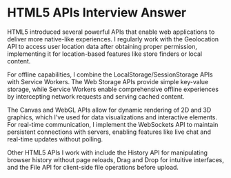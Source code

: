 # HTML5 APIs Interview Answer

HTML5 introduced several powerful APIs that enable web applications to deliver more native-like experiences. I regularly work with the Geolocation API to access user location data after obtaining proper permission, implementing it for location-based features like store finders or local content.

For offline capabilities, I combine the LocalStorage/SessionStorage APIs with Service Workers. The Web Storage APIs provide simple key-value storage, while Service Workers enable comprehensive offline experiences by intercepting network requests and serving cached content.

The Canvas and WebGL APIs allow for dynamic rendering of 2D and 3D graphics, which I've used for data visualizations and interactive elements. For real-time communication, I implement the WebSockets API to maintain persistent connections with servers, enabling features like live chat and real-time updates without polling.

Other HTML5 APIs I work with include the History API for manipulating browser history without page reloads, Drag and Drop for intuitive interfaces, and the File API for client-side file operations before upload.
